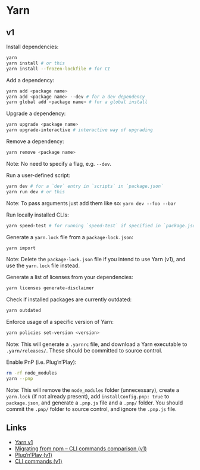 # Yarn

## v1

Install dependencies:

```bash
yarn
yarn install # or this
yarn install --frozen-lockfile # for CI
```

Add a dependency:

```bash
yarn add <package name>
yarn add <package name> --dev # for a dev dependency
yarn global add <package name> # for a global install
```

Upgrade a dependency:

```bash
yarn upgrade <package name>
yarn upgrade-interactive # interactive way of upgrading
```

Remove a dependency:

```bash
yarn remove <package name>
```

Note: No need to specify a flag, e.g. `--dev`.

Run a user-defined script:

```bash
yarn dev # for a `dev` entry in `scripts` in `package.json`
yarn run dev # or this
```

Note: To pass arguments just add them like so: `yarn dev --foo --bar`

Run locally installed CLIs:

```bash
yarn speed-test # for running `speed-test` if specified in `package.json`
```

Generate a `yarn.lock` file from a `package-lock.json`:

```bash
yarn import
```

Note: Delete the `package-lock.json` file if you intend to use Yarn (v1), and use the `yarn.lock` file instead.

Generate a list of licenses from your dependencies:

```bash
yarn licenses generate-disclaimer
```

Check if installed packages are currently outdated:

```bash
yarn outdated
```

Enforce usage of a specific version of Yarn:

```bash
yarn policies set-version <version>
```

Note: This will generate a `.yarnrc` file, and download a Yarn executable to `.yarn/releases/`. These should be committed to source control.

Enable PnP (i.e. Plug’n’Play):

```bash
rm -rf node_modules
yarn --pnp
```

Note: This will remove the `node_modules` folder (unnecessary), create a `yarn.lock` (if not already present), add `installConfig.pnp: true` to `package.json`, and generate a `.pnp.js` file and a `.pnp/` folder. You should commit the `.pnp/` folder to source control, and ignore the `.pnp.js` file.

## Links

* [Yarn v1](https://classic.yarnpkg.com/lang/en/)
* [Migrating from npm – CLI commands comparison (v1)](https://classic.yarnpkg.com/en/docs/migrating-from-npm#toc-cli-commands-comparison)
* [Plug’n’Play (v1)](https://classic.yarnpkg.com/en/docs/pnp)
* [CLI commands (v1)](https://classic.yarnpkg.com/en/docs/cli/)
